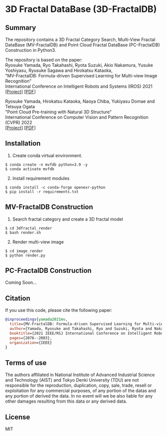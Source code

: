 # 3D Fractal DataBase (3D-FractalDB) 

## Summary

The repository contains a 3D Fractal Category Search, Multi-View Fractal DataBase (MV-FractalDB) and Point Cloud Fractal DataBase (PC-FractalDB) Construction in Python3.

The repository is based on the paper:<br>
Ryosuke Yamada, Ryo Takahashi, Ryota Suzuki, Akio Nakamura, Yusuke Yoshiyasu, Ryusuke Sagawa and Hirokatsu Kataoka, <br>
"MV-FractalDB: Formula-driven Supervised Learning for Multi-view Image Recognition" <br>
International Conference on Intelligent Robots and Systems (IROS) 2021 <br>
[[Project](https://ryosuke-yamada.github.io/Multi-view-Fractal-DataBase/)] 
[[PDF](https://ieeexplore.ieee.org/abstract/document/9635946)]<br>

Ryosuke Yamada, Hirokatsu Kataoka, Naoya Chiba, Yukiyasu Domae and Tetsuya Ogata<br>
"Point Cloud Pre-training with Natural 3D Structure"<br>
International Conference on Computer Vision and Pattern Recognition (CVPR) 2022 <br>
[[Project](https://ryosuke-yamada.github.io/PointCloud-FractalDataBase/)] 
[[PDF]()]<br>

<!-- Run the python script ```render.sh```, you can get 3D fractal models and multi-view fractal images. -->

<!-- ## Prerequisites
- Anaconda
- Python 3.9+ -->

## Installation
1. Create conda virtual environment.
```
$ conda create -n mvfdb python=3.9 -y
$ conda activate mvfdb
```

2. Install requirement modules
```
$ conda install -c conda-forge openexr-python
$ pip install -r requirements.txt
```

## MV-FractalDB Construction
1. Search fractal category and create a 3D fractal model
```
$ cd 3dfractal_render
$ bash render.sh
```

2. Render multi-view image
```
$ cd image_render
$ python render.py
```

## PC-FractalDB Construction
Coming Soon...

## Citation

If you use this code, please cite the following paper:

```bibtex
@inproceedings{yamada2021mv,
  title={MV-FractalDB: Formula-driven Supervised Learning for Multi-view Image Recognition},
  author={Yamada, Ryosuke and Takahashi, Ryo and Suzuki, Ryota and Nakamura, Akio and Yoshiyasu, Yusuke and Sagawa, Ryusuke and Kataoka, Hirokatsu},
  booktitle={2021 IEEE/RSJ International Conference on Intelligent Robots and Systems (IROS)},
  pages={2076--2083},
  organization={IEEE}
}
```

## Terms of use
The authors affiliated in National Institute of Advanced Industrial Science and Technology (AIST) and Tokyo Denki University (TDU) are not responsible for the reproduction, duplication, copy, sale, trade, resell or exploitation for any commercial purposes, of any portion of the datas and any portion of derived the data. In no event will we be also liable for any other damages resulting from this data or any derived data.

## License
MIT